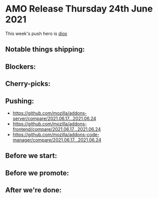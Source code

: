 # AMO Release Thursday 24th June 2021

This week's push hero is [diox](https://github.com/diox)

## Notable things shipping:

## Blockers:

## Cherry-picks:

## Pushing:

- https://github.com/mozilla/addons-server/compare/2021.06.17...2021.06.24
- https://github.com/mozilla/addons-frontend/compare/2021.06.17...2021.06.24
- https://github.com/mozilla/addons-code-manager/compare/2021.06.17...2021.06.24

## Before we start:

## Before we promote:

## After we're done:

